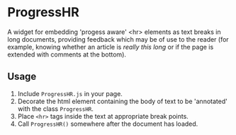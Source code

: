 # ProgressHR
A widget for embedding 'progess aware' &lt;hr> elements as text breaks in long documents, providing feedback which may be of use to the reader (for example, knowing whether an article is *really this long* or if the page is extended with comments at the bottom).

Usage
-----
1. Include `ProgressHR.js` in your page.
2. Decorate the html element containing the body of text to be 'annotated' with the class `ProgressHR`.
3. Place `<hr>` tags inside the text at appropriate break points.
4. Call `ProgressHR()` somewhere after the document has loaded.
